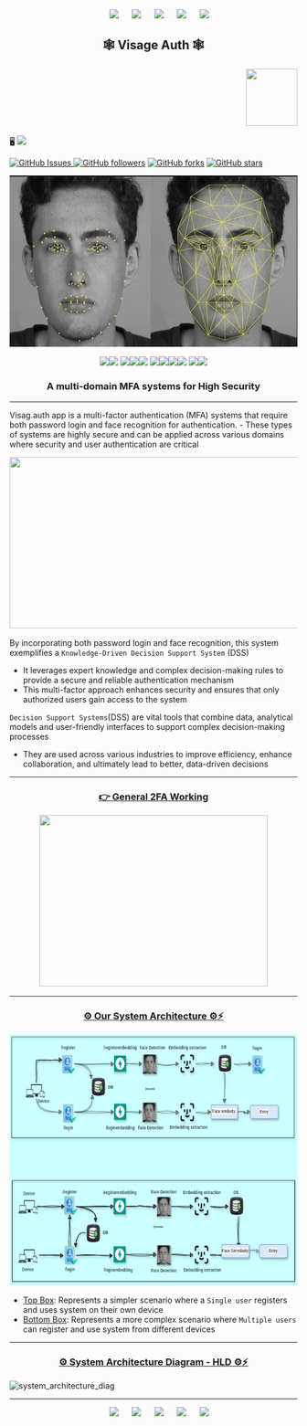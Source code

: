 <!--Head -->

<div align="center"> 
&nbsp;&nbsp;&nbsp;&nbsp;
<a href="https://www.linkedin.com/in/mukesh-manral/"><img src="https://img.shields.io/badge/LinkedIn-411AFF?style=for-the-badge&logo=LinkedIn&logoColor=white" /></a>  
&nbsp;&nbsp;&nbsp;&nbsp;
<a href="https://www.youtube.com/@manralai"><img src="https://img.shields.io/badge/Youtube-411AFF?style=for-the-badge&logo=Youtube&logoColor=white" /></a>
&nbsp;&nbsp;&nbsp;&nbsp;
<a href="https://medium.com/@manralai/lists"><img src="https://img.shields.io/badge/Medium-411AFF?style=for-the-badge&logo=Medium&logoColor=white" /></a>
&nbsp;&nbsp;&nbsp;&nbsp; 
<a href="https://www.instagram.com/manralai/"><img src="https://img.shields.io/badge/Instagram-411AFF?style=for-the-badge&logo=Instagram&logoColor=white" /></a>
&nbsp;&nbsp;&nbsp;&nbsp; 
<a href="https://www.kaggle.com/mukeshmanral"><img src="https://img.shields.io/badge/Kaggle-411AFF?style=for-the-badge&logo=Kaggle&logoColor=white" /></a>
<!-- <a href="https://discord.user"><img alt="discord_logo" src="https://img.shields.io/badge/Discord-411AFF?style=for-the-badge&logo=discord&logoColor=white"/></a>
&nbsp;&nbsp;&nbsp;&nbsp; 
#<a href="https://twitter.com/WebXDAO"> <img src="https://img.shields.io/badge/X_(Twitter)-411AFF?style=for-the-badge&logo=x&logoColor=white" />
</a> -->
</div>

<h2>
    <p align="center">
     🕸  Visage Auth 🕸
    </p>
</h2>

<p align="right">
  <kbd><img src="https://github.com/user-attachments/assets/9aeb87b7-e80a-450c-a68b-97d38ccc6b09" height='100' width='90'> </kbd>
</p>


🖥 <a href="https://manralai.medium.com/face-recognition-in-mfa-the-next-big-thing-end2end-implementation-e2052473b831"><img src="https://img.shields.io/badge/MoreInformation-411AFF?style=for-the-badge&logo=Medium&logoColor=white" /></a>
&nbsp;&nbsp;&nbsp;&nbsp; 



[![GitHub Issues](https://img.shields.io/github/issues/MvMukesh/visage.auth.svg) ![GitHub followers](https://img.shields.io/github/followers/MvMukesh.svg?style=social\&label=Follow\&maxAge=2592000)](https://github.com/MvMukesh?tab=followers) [![GitHub forks](https://img.shields.io/github/forks/MvMukesh/visage.auth.svg?style=social\&label=Fork\&maxAge=2592000)](https://github.com/MvMukesh/visage.auth/network/) [![GitHub stars](https://img.shields.io/github/stars/MvMukesh/visage.auth.svg?style=social\&label=Star\&maxAge=2592000)](https://github.com/MvMukesh/visage.auth/stargazers/)


<p align="center">
  <kbd><img src="https://github.com/MvMukesh/visage.auth/blob/main/visage_auth.png" height='300' width='600'> </kbd>
</p>


<p align="center">
<img src="https://img.shields.io/badge/Domain%20-MFA-blue.svg" ><img src="https://img.shields.io/badge/Computer%20Vision-orange.svg">  <img src="https://img.shields.io/badge/Library Used%20-DeepFace-blue.svg" ><img src="https://img.shields.io/badge/MTCNN-yellow.svg"><img src="https://img.shields.io/badge/FaceNet-yellow.svg">  <img src=https://img.shields.io/badge/Built%20using-Python-yellow><img src="https://img.shields.io/badge/-Html5-orange"><img src="https://img.shields.io/badge/JavaScript-blue"><img src="https://img.shields.io/badge/-Bootstrap-blueviolet">  <img src="https://img.shields.io/badge/Web Frameworks%20-FastAPI-green"><img src="https://img.shields.io/badge/-Starlette-green">
</p>

<h3>
<p align="center">
A multi-domain MFA systems for High Security
</p>
</h3>

<hr> 
</hr>
Visag.auth app is a multi-factor authentication (MFA) systems that require both password login and face recognition for authentication. 
- These types of systems are highly secure and can be applied across various domains where security and user authentication are critical

<p align="center">
  <kbd><img src="https://github.com/user-attachments/assets/8c19aad1-e47b-4ddd-a0d2-d44fd8355d71" height='300' width='600'> </kbd>
</p>

By incorporating both password login and face recognition, this system exemplifies a `Knowledge-Driven Decision Support System` (DSS)
- It leverages expert knowledge and complex decision-making rules to provide a secure and reliable authentication mechanism
- This multi-factor approach enhances security and ensures that only authorized users gain access to the system

`Decision Support Systems`(DSS) are vital tools that combine data, analytical models and user-friendly interfaces to support complex decision-making processes
- They are used across various industries to improve efficiency, enhance collaboration, and ultimately lead to better, data-driven decisions

<hr>
</hr>

<h3>
<p align="center">
  <u>
    👉 General 2FA Working
  </u>
</p>
</h3>
<p align="center">
  <kbd><img src="https://github.com/user-attachments/assets/e8d26931-c30a-4846-9624-73b3faee5645" height='300' width='400'> </kbd>
</p>

<hr>

<h3>
<p align="center">
  <u>
    ⚙️ Our System Architecture ⚙⚡
  </u>
</p>
</h3>
<p align="center">
  <kbd><img src="https://github.com/MvMukesh/visage.auth/blob/main/system_architecture_diag.png" height='440' width='700'> </kbd>
</p>

* <u>Top Box</u>: Represents a simpler scenario where a `Single user` registers and uses system on their own device
* <u>Bottom Box</u>: Represents a more complex scenario where `Multiple users` can register and use system from different devices

<hr> </hr>

<h3>
<p align="center">
  <u>
    ⚙️ System Architecture Diagram - HLD ⚙⚡
  </u>
</p>
</h3>

![system_architecture_diag](https://github.com/user-attachments/assets/a7ae774b-b92f-481b-8195-ade6dd5c5296)


<hr>
<!--Footer -->

<div align="center"> 
&nbsp;&nbsp;&nbsp;&nbsp;
<a href="https://www.linkedin.com/in/mukesh-manral/"><img src="https://img.shields.io/badge/LinkedIn-411AFF?style=for-the-badge&logo=LinkedIn&logoColor=white" /></a>  
&nbsp;&nbsp;&nbsp;&nbsp;
<a href="https://www.youtube.com/@manralai"><img src="https://img.shields.io/badge/Youtube-411AFF?style=for-the-badge&logo=Youtube&logoColor=white" /></a>
&nbsp;&nbsp;&nbsp;&nbsp;
<a href="https://medium.com/@manralai/lists"><img src="https://img.shields.io/badge/Medium-411AFF?style=for-the-badge&logo=Medium&logoColor=white" /></a>
&nbsp;&nbsp;&nbsp;&nbsp; 
<a href="https://www.instagram.com/manralai/"><img src="https://img.shields.io/badge/Instagram-411AFF?style=for-the-badge&logo=Instagram&logoColor=white" /></a>
&nbsp;&nbsp;&nbsp;&nbsp; 
<a href="https://www.kaggle.com/mukeshmanral"><img src="https://img.shields.io/badge/Kaggle-411AFF?style=for-the-badge&logo=Kaggle&logoColor=white" /></a>
<!-- <a href="https://discord.user"><img alt="discord_logo" src="https://img.shields.io/badge/Discord-411AFF?style=for-the-badge&logo=discord&logoColor=white"/></a>
&nbsp;&nbsp;&nbsp;&nbsp; 
#<a href="https://twitter.com/WebXDAO"> <img src="https://img.shields.io/badge/X_(Twitter)-411AFF?style=for-the-badge&logo=x&logoColor=white" />
</a> -->
</div>




